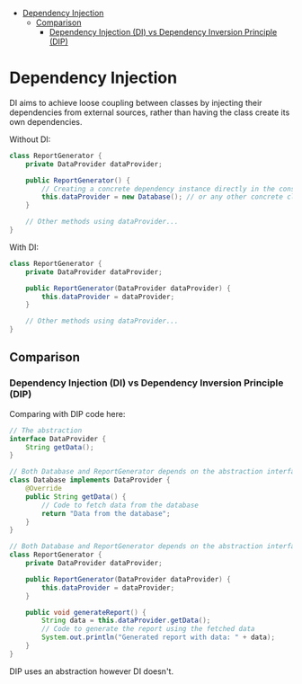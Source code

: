 - [Dependency Injection](#dependency-injection)
  - [Comparison](#comparison)
    - [Dependency Injection (DI) vs Dependency Inversion Principle (DIP)](#dependency-injection-di-vs-dependency-inversion-principle-dip)

# Dependency Injection
DI aims to achieve loose coupling between classes by injecting their dependencies from external sources, rather than having the class create its own dependencies.

Without DI:
```java
class ReportGenerator {
    private DataProvider dataProvider;

    public ReportGenerator() {
        // Creating a concrete dependency instance directly in the constructor
        this.dataProvider = new Database(); // or any other concrete class
    }

    // Other methods using dataProvider...
}
```

With DI:
```java
class ReportGenerator {
    private DataProvider dataProvider;

    public ReportGenerator(DataProvider dataProvider) {
        this.dataProvider = dataProvider;
    }

    // Other methods using dataProvider...
}
```

## Comparison
### Dependency Injection (DI) vs Dependency Inversion Principle (DIP)
Comparing with DIP code here:
```java
// The abstraction
interface DataProvider {
    String getData();
}

// Both Database and ReportGenerator depends on the abstraction interface DataProvider
class Database implements DataProvider {
    @Override
    public String getData() {
        // Code to fetch data from the database
        return "Data from the database";
    }
}

// Both Database and ReportGenerator depends on the abstraction interface DataProvider
class ReportGenerator {
    private DataProvider dataProvider;

    public ReportGenerator(DataProvider dataProvider) {
        this.dataProvider = dataProvider;
    }

    public void generateReport() {
        String data = this.dataProvider.getData();
        // Code to generate the report using the fetched data
        System.out.println("Generated report with data: " + data);
    }
}

```

DIP uses an abstraction however DI doesn't.